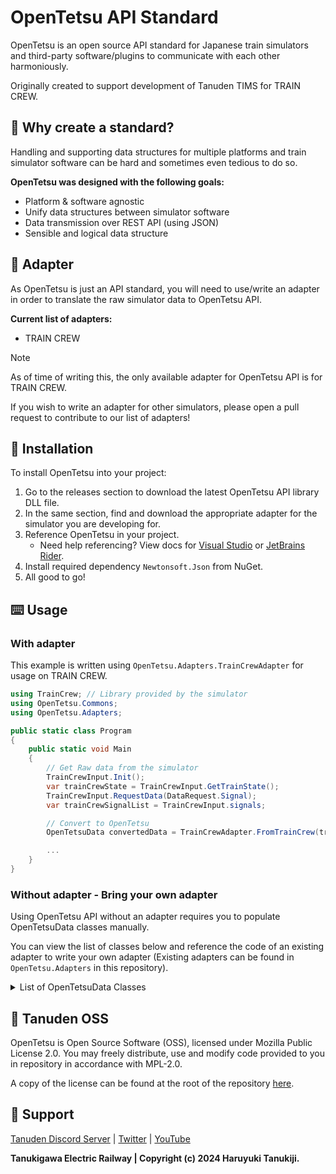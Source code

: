 # OpenTetsu API Standard
OpenTetsu is an open source API standard for Japanese train simulators and third-party software/plugins to communicate with each other harmoniously.

Originally created to support development of Tanuden TIMS for TRAIN CREW.

## 📖 Why create a standard?
Handling and supporting data structures for multiple platforms and train simulator software can be hard and sometimes even tedious to do so.

**OpenTetsu was designed with the following goals:**
- Platform & software agnostic
- Unify data structures between simulator software
- Data transmission over REST API (using JSON)
- Sensible and logical data structure

## 🔌 Adapter
As OpenTetsu is just an API standard, you will need to use/write an adapter in order to translate the raw simulator data to OpenTetsu API.

**Current list of adapters:**
- TRAIN CREW

> [!NOTE]
> As of time of writing this, the only available adapter for OpenTetsu API is for TRAIN CREW. 
> 
> If you wish to write an adapter for other simulators, please open a pull request to contribute to our list of adapters!

## 📂 Installation
To install OpenTetsu into your project:
1. Go to the releases section to download the latest OpenTetsu API library DLL file.
2. In the same section, find and download the appropriate adapter for the simulator you are developing for.
3. Reference OpenTetsu in your project.
   - Need help referencing? View docs for [Visual Studio](https://learn.microsoft.com/en-us/visualstudio/ide/how-to-add-or-remove-references-by-using-the-reference-manager?view=vs-2022) or [JetBrains Rider](https://www.jetbrains.com/help/rider/Extending_Your_Solution.html#project_assembly_references).
4. Install required dependency `Newtonsoft.Json` from NuGet.
5. All good to go!

## ⌨️ Usage
### With adapter
This example is written using `OpenTetsu.Adapters.TrainCrewAdapter` for usage on TRAIN CREW.

```cs
using TrainCrew; // Library provided by the simulator
using OpenTetsu.Commons;
using OpenTetsu.Adapters;

public static class Program
{
    public static void Main
    {
        // Get Raw data from the simulator
        TrainCrewInput.Init();
        var trainCrewState = TrainCrewInput.GetTrainState();
        TrainCrewInput.RequestData(DataRequest.Signal);
        var trainCrewSignalList = TrainCrewInput.signals;

        // Convert to OpenTetsu
        OpenTetsuData convertedData = TrainCrewAdapter.FromTrainCrew(trainCrewState, trainCrewSignalList)

        ...
    } 
}

```

### Without adapter - Bring your own adapter
Using OpenTetsu API without an adapter requires you to populate OpenTetsuData classes manually. 

You can view the list of classes below and reference the code of an existing adapter to write your own adapter (Existing adapters can be found in `OpenTetsu.Adapters` in this repository).

<details>
<summary>List of OpenTetsuData Classes</summary>

* **OpenTetsu.Commons**
  * **Ats**
    * AtsState
  * Controller
    * ControllerState
  * **Route**
    * Direction
    * NextStation
    * Diagram
    * Station
    * StationTimings
    * StopType
  * **SignalState**
    * Signal
    * SignalType
    * Transponder
  * **Train**
    * CarProperties
    * CarState
    * Lamps
    * LampsAts
    * NextSpeedLimit
    * SpeedLimitType
    * TrainState
</details>

## 💾 Tanuden OSS
OpenTetsu is Open Source Software (OSS), licensed under Mozilla Public License 2.0. You may freely distribute, use and modify code provided to you in repository in accordance with MPL-2.0.

A copy of the license can be found at the root of the repository [here](https://github.com/haruyukitanuki/OpenTetsu/blob/main/LICENSE.md).

## 💝 Support
[Tanuden Discord Server](https://go.tanu.ch/tanuden-discord) | [Twitter](https://go.tanu.ch/twitter) | [YouTube](https://go.tanu.ch/tanutube)

**Tanukigawa Electric Railway | Copyright (c) 2024 Haruyuki Tanukiji.**